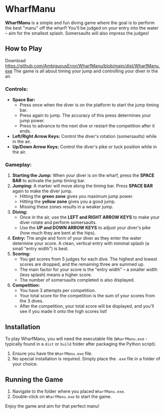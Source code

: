 # WharfManu

**WharfManu** is a simple and fun diving game where the goal is to perform the best "manu" off the wharf! You'll be judged on your entry into the water – aim for the smallest splash. Somersaults will also impress the judges!

## How to Play

Download https://github.com/AmbiguousError/WharfManu/blob/main/dist/WharfManu.exe
The game is all about timing your jump and controlling your diver in the air.

### Controls:

* **Space Bar:**
    * Press once when the diver is on the platform to start the jump timing bar.
    * Press again to jump. The accuracy of this press determines your jump power.
    * Press to advance to the next dive or restart the competition after it ends.
* **Left/Right Arrow Keys:** Control the diver's rotation (somersaults) while in the air.
* **Up/Down Arrow Keys:** Control the diver's pike or tuck position while in the air.

### Gameplay:

1.  **Starting the Jump:** When your diver is on the wharf, press the **SPACE BAR** to activate the jump timing bar.
2.  **Jumping:** A marker will move along the timing bar. Press **SPACE BAR** again to make the diver jump.
    * Hitting the **green zone** gives you maximum jump power.
    * Hitting the **yellow zone** gives you a good jump.
    * Missing these zones results in a weaker jump.
3.  **Diving:**
    * Once in the air, use the **LEFT and RIGHT ARROW KEYS** to make your diver rotate and perform somersaults.
    * Use the **UP and DOWN ARROW KEYS** to adjust your diver's pike (how much they are bent at the hips).
4.  **Entry:** The angle and form of your diver as they enter the water determine your score. A clean, vertical entry with minimal splash (a small "entry width") is best.
5.  **Scoring:**
    * You get scores from 5 judges for each dive. The highest and lowest scores are dropped, and the remaining three are summed up.
    * The main factor for your score is the "entry width" – a smaller width (less splash) means a higher score.
    * The number of somersaults completed is also displayed.
6.  **Competition:**
    * You have 3 attempts per competition.
    * Your total score for the competition is the sum of your scores from the 3 dives.
    * After the competition, your total score will be displayed, and you'll see if you made it onto the high scores list!

## Installation

To play WharfManu, you will need the executable file (`WharfManu.exe` - typically found in a `dist` or `build` folder after packaging the Python script).

1.  Ensure you have the `WharfManu.exe` file.
2.  No special installation is required. Simply place the `.exe` file in a folder of your choice.

## Running the Game

1.  Navigate to the folder where you placed `WharfManu.exe`.
2.  Double-click on `WharfManu.exe` to start the game.

Enjoy the game and aim for that perfect manu!
